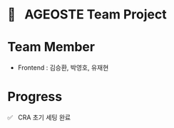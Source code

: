 # 🐊 &nbsp; AGEOSTE Team Project

# Team Member
* Frontend : 김승환, 박영호, 유재현

# Progress
✅ &nbsp; CRA 초기 세팅 완료 
